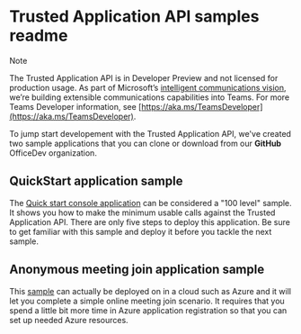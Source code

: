 # Trusted Application API samples readme

> [!NOTE] 
> The Trusted Application API is in Developer Preview and not licensed for production usage.  As part of Microsoft’s [intelligent communications vision](https://aka.ms/intelligentcommunicationsblog), we’re building extensible communications capabilities into Teams.  For more Teams Developer information, see [https://aka.ms/TeamsDeveloper](https://aka.ms/TeamsDeveloper).

To jump start developement with the Trusted Application API, we've created two sample applications that you can clone or download from our **GitHub** OfficeDev organization.

## QuickStart application sample

The [Quick start console application](https://github.com/OfficeDev/skype-docs/tree/live/Skype/Trusted-Application-API/samples/QuickStartSamples) can be considered a "100 level" sample. It shows you how to make the minimum usable calls against the Trusted Application API. There are only
five steps to deploy this application.  Be sure to get familiar with this sample and deploy it before you tackle the next sample.  

## Anonymous meeting join application sample

This [sample](https://github.com/OfficeDev/skype-docs/tree/live/Skype/Trusted-Application-API/samples/AnonMeetingJoinSamples) can actually be deployed on in a cloud such as Azure and it will let you complete a simple online meeting join scenario. It requires that you
spend a little bit more time in Azure application registration so that you can set up needed Azure resources.
